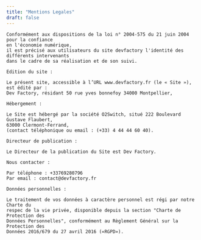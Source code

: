 ```yaml
---
title: "Mentions Legales"
draft: false
---
```

    Conformément aux dispositions de la loi n° 2004-575 du 21 juin 2004 pour la confiance
    en l'économie numérique,
    il est précisé aux utilisateurs du site devfactory l'identité des différents intervenants
    dans le cadre de sa réalisation et de son suivi.

    Edition du site :
    
    Le présent site, accessible à l’URL www.devfactory.fr (le « Site »), est édité par :
    Dev Factory, résidant 50 rue yves bonnefoy 34000 Montpellier,

    Hébergement :

    Le Site est hébergé par la société O2Switch, situé 222 Boulevard Gustave Flaubert,
    63000 Clermont-Ferrand,
    (contact téléphonique ou email : (+33) 4 44 44 60 40).

    Directeur de publication :

    Le Directeur de la publication du Site est Dev Factory. 

    Nous contacter :

    Par téléphone : +33769280796
    Par email : contact@devfactory.fr

    Données personnelles :

    Le traitement de vos données à caractère personnel est régi par notre Charte du 
    respec de la vie privée, disponible depuis la section "Charte de Protection des 
    Données Personnelles", conformément au Règlement Général sur la Protection des 
    Données 2016/679 du 27 avril 2016 («RGPD»).